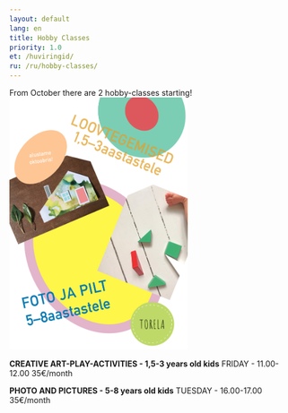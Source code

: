 ```yaml
---
layout: default
lang: en
title: Hobby Classes
priority: 1.0
et: /huviringid/
ru: /ru/hobby-classes/
---
```

From October there are 2 hobby-classes starting! 
<img alt="image1" src="image1.jpeg" height="450">

**CREATIVE ART-PLAY-ACTIVITIES - 1,5-3 years old kids**
FRIDAY - 11.00-12.00
35€/month


**PHOTO AND PICTURES - 5-8 years old kids**
TUESDAY - 16.00-17.00
35€/month



